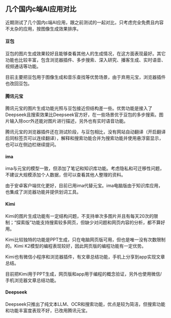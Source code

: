 ## 几个国内c端AI应用对比

近期测试了几个国内c端AI应用，跟之前测试的一起对比，只考虑完全免费且内容不太杂的应用，按图像生成效果排序。

#### 豆包

豆包的图片生成效果较好且能够查看其他人的生成情况，在这方面表现最好。其它功能也比较丰富，包含浏览器插件、多步搜索、深入研究、播客生成、实时语音、视频通话等功能。

目前主要把豆包用于图像生成和音乐查找等优势场景，由于弃用元宝，浏览器插件也改回豆包。

#### 腾讯元宝

腾讯元宝的图片生成功能光照与豆包接近但结构差一些。优势功能是接入了Deepseek且搜索效果比Deepseek官方好，在一些场景优于豆包的多步搜索。图片输入除ocr外还能对图片进行描述，另外也有实时语音功能。

腾讯元宝的浏览器插件还在测试阶段，与豆包相比，没有网站自动翻译（开启翻译后同标签页可以连续翻译），解释和搜索功能合并为搜索功能并使用悬浮窗显示，也可以在侧边栏继续提问。

#### ima

ima与元宝的模型一致，但添加了笔记和知识库功能。考虑隐私和可迁移性问题，不建议大规模添加个人数据，但可以查看其他人整理的资料。

由于安卓客户端优化更好，目前已用ima代替元宝。ima电脑版由于知识库应用，也集成了浏览器功能并提供划词工具。

#### Kimi

Kimi的图片生成功能有一定结构问题，不支持单次多图片并且有每天20次的限制；“探索版”功能支持搜索较多网页，但缺少对问题和网页内容的分析，都不算好用。

Kimi比较独特的功能是PPT生成，只在电脑网页版可用，但也是唯一没有次数限制的。Kimi K2模型的编程表现较好，因此网页版的编程功能有一定优势。

Kimi也有微信小程序和浏览器插件，有文章总结功能，手机上分享到app实现文章总结。

目前把Kimi用于PPT生成，网页版和app用于编程的概念验证，另外也使用微信/手机浏览器文章总结功能。

#### Deepseek

Deepseek只推出了纯文本LLM、OCR和搜索功能，优点是较为简洁，但搜索功能和功能丰富度表现不好，已改用腾讯元宝。

